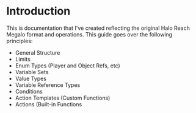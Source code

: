 # Introduction

This is documentation that I've created reflecting the original Halo Reach Megalo format and operations. This guide goes over the following principles:

 - General Structure
 - Limits
 - Enum Types (Player and Object Refs, etc)
 - Variable Sets
 - Value Types
 - Variable Reference Types
 - Conditions
 - Action Templates (Custom Functions)
 - Actions (Built-in Functions